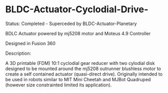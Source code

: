 # BLDC-Actuator-Cyclodial-Drive-

Status: Completed - Superceded by BLDC-Actuator-Planetary

BDLC Actuator powered by mj5208 motor and Moteus 4.9 Controller

Designed in Fusion 360

Description:

 A 3D printable (FDM) 10:1 cyclodial gear reducer with two cylodial disk designed to be mounted around the mj5208 outrunner blushless motor to create a self contained actuator (quasi-direct drive). Originally intended to be used in robots similar to MIT Mini Cheetah and MJBot Quadruped (however size constrainted limited its application).
